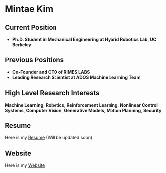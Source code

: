 # Mintae Kim

## Current Position
- **Ph.D. Student in Mechanical Engineering at Hybrid Robotics Lab, UC Berkeley**  

## Previous Positions
- **Co-Founder and CTO of RIMES LABS**  
- **Leading Research Scientist at ADOS Machine Learning Team**

## High Level Research Interests
**Machine Learning**, **Robotics**, **Reinforcement Learning**, **Nonlinear Control Systems**, **Computer Vision**, **Generative Models**, **Motion Planning**, **Security**

## Resume
Here is my [Resume](./Resume_Mintae_Martin_Kim.pdf) (Will be updated soon)

## Website
Here is my [Website](https://sites.google.com/view/mintae-kim)
